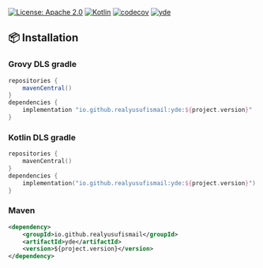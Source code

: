 [![License: Apache 2.0](https://img.shields.io/badge/License-Apache%202.0-blue.svg)](https://opensource.org/licenses/Apache-2.0)
[![Kotlin](https://img.shields.io/badge/kotlin-1.8.10-blue.svg?logo=kotlin)](http://kotlinlang.org)
[![codecov](https://codecov.io/gh/YDWK/YDWK/branch/master/graph/badge.svg?token=LKIA8T6N6J)](https://codecov.io/gh/YDWK/YDWK)
[![yde](https://img.shields.io/badge/YDE--Version-v1.0.6-blue)](https://github.com/YDWK/YDE/releases/tag/v1.0.6)

## :package: Installation

### Grovy DLS gradle
```groovy
repositories {
    mavenCentral()
}
dependencies {
    implementation "io.github.realyusufismail:yde:${project.version}"
}
```

### Kotlin DLS gradle
```kotlin
repositories {
    mavenCentral()
}
dependencies {
    implementation("io.github.realyusufismail:yde:${project.version}")
}
```

### Maven
```xml
<dependency>
    <groupId>io.github.realyusufismail</groupId>
    <artifactId>yde</artifactId>
    <version>${project.version}</version>
</dependency>
```
  </CodeGroupItem>
</CodeGroup>
